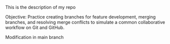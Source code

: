 This is the description of my repo

Objective: Practice creating branches for feature development, merging branches, and resolving merge conflicts to simulate a common collaborative workflow on Git and GitHub.

Modification in main branch